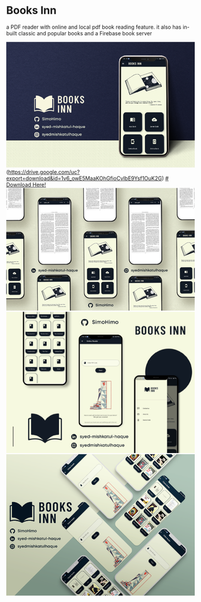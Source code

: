 
# Books Inn

a PDF reader with online and local pdf book reading feature. it also has in-built classic and popular books and a Firebase book server

![images](https://github.com/SimoHimo/Books-Inn/blob/master/github/Artboard%201.png)(https://drive.google.com/uc?export=download&id=1v6_owE5MaaKOhGfioCvIbE9Ysf1OuK2G)
[# Download Here!](https://drive.google.com/uc?export=download&id=1v6_owE5MaaKOhGfioCvIbE9Ysf1OuK2G)
![images](https://github.com/SimoHimo/Books-Inn/blob/master/github/Artboard%203.png)
![images](https://github.com/SimoHimo/Books-Inn/blob/master/github/Artboard%204.png)
![images](https://github.com/SimoHimo/Books-Inn/blob/master/github/Artboard%202.png)
